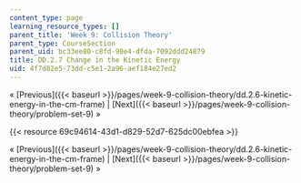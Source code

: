 ```yaml
---
content_type: page
learning_resource_types: []
parent_title: 'Week 9: Collision Theory'
parent_type: CourseSection
parent_uid: bc33ee80-c8fd-90e4-dfda-7092ddd24879
title: DD.2.7 Change in the Kinetic Energy
uid: 4f7d82e5-73dd-c5e1-2a96-aef184e27ed2
---
```


« [Previous]({{< baseurl >}}/pages/week-9-collision-theory/dd.2.6-kinetic-energy-in-the-cm-frame) | [Next]({{< baseurl >}}/pages/week-9-collision-theory/problem-set-9) »

{{< resource 69c94614-43d1-d829-52d7-625dc00ebfea >}}

« [Previous]({{< baseurl >}}/pages/week-9-collision-theory/dd.2.6-kinetic-energy-in-the-cm-frame) | [Next]({{< baseurl >}}/pages/week-9-collision-theory/problem-set-9) »